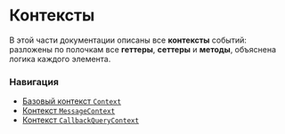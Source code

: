 # Контексты

В этой части документации описаны все **контексты**
событий: разложены по полочкам все **геттеры**,
**сеттеры** и **методы**, объяснена логика
каждого элемента.

### Навигация

- [Базовый контекст `Context`](context.md)
- [Контекст `MessageContext`](message.md)
- [Контекст `CallbackQueryContext`](callback-query.md)
